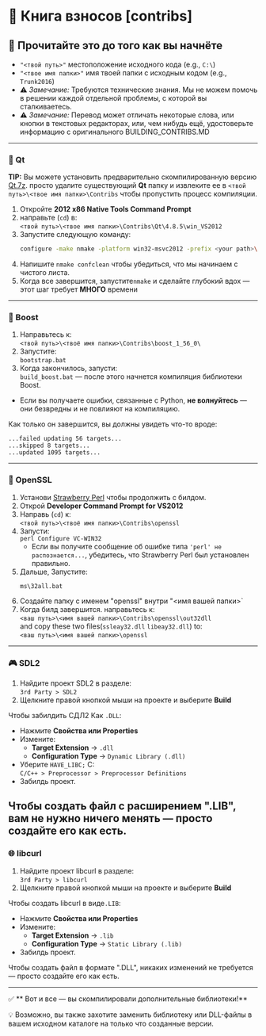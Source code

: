 ﻿# 🍳 Книга взносов [contribs]

## 📌 Прочитайте это до того как вы начнёте

- `"<твой путь>"` местоположение исходного кода (e.g., `C:\`)  
- `"<твое имя папки>"` имя твоей папки с исходным кодом (e.g., `Trunk2016`)  
- ⚠️ *Замечание:* Требуются технические знания. Мы не можем помочь в решении каждой отдельной проблемы, с которой вы сталкиваетесь.
- ⚠️ *Замечание:* Перевод может отличать некоторые слова, или кнопки в текстовых редакторах, или, чем нибудь ещё, удостоверьте информацию с оригинального BUILDING_CONTRIBS.MD
---

### 🧱 Qt

**TIP:** Вы можете установить предварительно скомпилированную версию [Qt.7z](https://drive.google.com/file/d/10zhRv421d2DUdF7eV-dqR4cIDTZAhiDL/view?usp=drive_link). просто удалите существующий **Qt** папку и извлеките ее в `<твой путь>\<твое имя папки>\Contribs` чтобы пропустить процесс компиляции.

1. Откройте **2012 x86 Native Tools Command Prompt**
2. направьте (`cd`) в:  
   `<твой путь>\<твое имя папки>\Contribs\Qt\4.8.5\win_VS2012`
3. Запустите следующую команду:
   ```sh
   configure -make nmake -platform win32-msvc2012 -prefix <your path>\<your folder name>\Contribs\Qt\4.8.5\win_VS2012 -opensource -confirm-license -opengl desktop -nomake examples -nomake tests -webkit -xmlpatterns
   ```
4. Напишите `nmake confclean` чтобы убедиться, что мы начинаем с чистого листа.
5. Когда все завершится, запустите`nmake` и сделайте глубокий вдох — этот шаг требует **МНОГО** времени

---

### 🚀 Boost

1. Направьтесь к:  
   `<твой путь>\<твоё имя папки>\Contribs\boost_1_56_0\`
2. Запустите:  
   `bootstrap.bat`
3. Когда закончилось, запусти:  
   `build_boost.bat` — после этого начнется компиляция библиотеки Boost.

- Если вы получаете ошибки, связанные с Python, **не волнуйтесь** — они безвредны и не повлияют на компиляцию.

Как только он завершится, вы должны увидеть что-то вроде:

```
...failed updating 56 targets...
...skipped 8 targets...
...updated 1095 targets...
```

---

### 🔐 OpenSSL

1. Установи [Strawberry Perl](https://strawberryperl.com/) чтобы продолжить с билдом.
2. Открой **Developer Command Prompt for VS2012**
3. Направь (`cd`) к:  
   `<твой путь>\<твоё имя папки>\Contribs\openssl`
4. Запусти:  
   `perl Configure VC-WIN32`
   - Если вы получите сообщение об ошибке типа `'perl' не распознается...`, убедитесь, что Strawberry Perl был установлен правильно.
5. Дальше, Запустите:
   ```
   ms\32all.bat
   ```
6. Создайте папку с именем "openssl" внутри "<имя вашей папки>`
7. Когда билд завершится. направьтесь к:  
   `<ваш путь>\<имя вашей папки>\Contribs\openssl\out32dll`  
   and copy these two files(`ssleay32.dll` `libeay32.dll`) to:  
   `<ваш путь>\<имя вашей папки>\openssl`

---

### 🎮 SDL2

1. Найдите проект SDL2 в разделе:  
   `3rd Party > SDL2`
2. Щелкните правой кнопкой мыши на проекте и выберите **Build**

Чтобы забилдить СДЛ2 Как `.DLL`:
- Нажмите  **Свойства или Properties**
- Измените:
  - **Target Extension** → `.dll`
  - **Configuration Type** → `Dynamic Library (.dll)`
- Уберите `HAVE_LIBC;` С:  
  `C/C++ > Preprocessor > Preprocessor Definitions`
- Забилдь проект.

Чтобы создать файл с расширением ".LIB", вам не нужно ничего менять — просто создайте его как есть.
---

### 🌐 libcurl

1. Найдите проект libcurl в разделе:  
   `3rd Party > libcurl`
2. Щелкните правой кнопкой мыши на проекте и выберите **Build**

Чтобы создать libcurl в виде`.LIB`:
- Нажмите **Свойства или Properties**
- Измените:
  - **Target Extension** → `.lib`
  - **Configuration Type** → `Static Library (.lib)`
- Забилдь проект.

Чтобы создать файл в формате ".DLL", никаких изменений не требуется — просто создайте его как есть.

---

✅ ** Вот и все — вы скомпилировали дополнительные библиотеки!** 

💡 Возможно, вы также захотите заменить библиотеку или DLL-файлы в вашем исходном каталоге на только что созданные версии.
